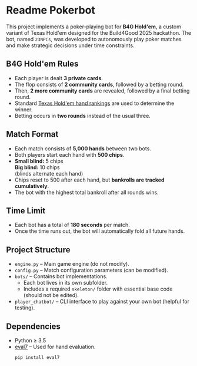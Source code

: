 # Readme Pokerbot

This project implements a poker-playing bot for **B4G Hold'em**, a custom variant of Texas Hold'em designed for the Build4Good 2025 hackathon. The bot, named `23NPCs`, was developed to autonomously play poker matches and make strategic decisions under time constraints.

## B4G Hold'em Rules

- Each player is dealt **3 private cards**.
- The flop consists of **2 community cards**, followed by a betting round.
- Then, **2 more community cards** are revealed, followed by a final betting round.
- Standard [Texas Hold'em hand rankings](https://www.cardplayer.com/rules-of-poker/hand-rankings) are used to determine the winner.
- Betting occurs in **two rounds** instead of the usual three.

## Match Format

- Each match consists of **5,000 hands** between two bots.
- Both players start each hand with **500 chips**.
- **Small blind:** 5 chips  
  **Big blind:** 10 chips  
  (blinds alternate each hand)
- Chips reset to 500 after each hand, but **bankrolls are tracked cumulatively**.
- The bot with the highest total bankroll after all rounds wins.

## Time Limit

- Each bot has a total of **180 seconds** per match.
- Once the time runs out, the bot will automatically fold all future hands.

## Project Structure

- `engine.py` – Main game engine (do not modify).
- `config.py` – Match configuration parameters (can be modified).
- `bots/` – Contains bot implementations.
  - Each bot lives in its own subfolder.
  - Includes a required `skeleton/` folder with essential base code (should not be edited).
- `player_chatbot/` – CLI interface to play against your own bot (helpful for testing).

## Dependencies

- Python ≥ 3.5
- [eval7](https://pypi.org/project/eval7/) – Used for hand evaluation.
  ```bash
  pip install eval7
